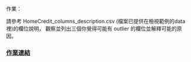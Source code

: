 
作業：

請參考 HomeCredit_columns_description.csv (檔案已提供在檢視範例的data裡)的欄位說明，
觀察並列出三個你覺得可能有 outlier 的欄位並解釋可能的原因。

### [作業連結](https://github.com/zizhu13791/2nd-ML100Days/blob/master/homework/Day_006_HW.ipynb)
